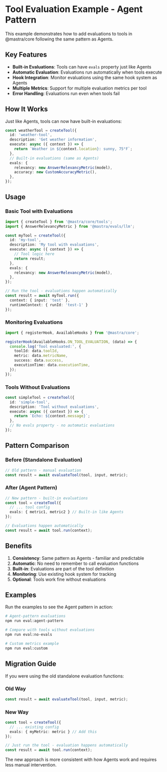 # Tool Evaluation Example - Agent Pattern

This example demonstrates how to add evaluations to tools in @mastra/core following the same pattern as Agents.

## Key Features

- **Built-in Evaluations**: Tools can have `evals` property just like Agents
- **Automatic Evaluation**: Evaluations run automatically when tools execute
- **Hook Integration**: Monitor evaluations using the same hook system as Agents
- **Multiple Metrics**: Support for multiple evaluation metrics per tool
- **Error Handling**: Evaluations run even when tools fail

## How It Works

Just like Agents, tools can now have built-in evaluations:

```typescript
const weatherTool = createTool({
  id: 'weather-tool',
  description: 'Get weather information',
  execute: async ({ context }) => {
    return `Weather in ${context.location}: sunny, 75°F`;
  },
  // Built-in evaluations (same as Agents)
  evals: {
    relevancy: new AnswerRelevancyMetric(model),
    accuracy: new CustomAccuracyMetric(),
  },
});
```

## Usage

### Basic Tool with Evaluations

```typescript
import { createTool } from '@mastra/core/tools';
import { AnswerRelevancyMetric } from '@mastra/evals/llm';

const myTool = createTool({
  id: 'my-tool',
  description: 'My tool with evaluations',
  execute: async ({ context }) => {
    // Tool logic here
    return result;
  },
  evals: {
    relevancy: new AnswerRelevancyMetric(model),
  },
});

// Run the tool - evaluations happen automatically
const result = await myTool.run({ 
  context: { input: 'test' },
  runtimeContext: { runId: 'test-1' }
});
```

### Monitoring Evaluations

```typescript
import { registerHook, AvailableHooks } from '@mastra/core';

registerHook(AvailableHooks.ON_TOOL_EVALUATION, (data) => {
  console.log('Tool evaluated:', {
    toolId: data.toolId,
    metric: data.metricName,
    success: data.success,
    executionTime: data.executionTime,
  });
});
```

### Tools Without Evaluations

```typescript
const simpleTool = createTool({
  id: 'simple-tool',
  description: 'Tool without evaluations',
  execute: async ({ context }) => {
    return `Echo: ${context.message}`;
  },
  // No evals property - no automatic evaluations
});
```

## Pattern Comparison

### Before (Standalone Evaluation)
```typescript
// Old pattern - manual evaluation
const result = await evaluateTool(tool, input, metric);
```

### After (Agent Pattern)
```typescript
// New pattern - built-in evaluations
const tool = createTool({
  // ... tool config
  evals: { metric1, metric2 } // Built-in like Agents
});

// Evaluations happen automatically
const result = await tool.run(context);
```

## Benefits

1. **Consistency**: Same pattern as Agents - familiar and predictable
2. **Automatic**: No need to remember to call evaluation functions
3. **Built-in**: Evaluations are part of the tool definition
4. **Monitoring**: Use existing hook system for tracking
5. **Optional**: Tools work fine without evaluations

## Examples

Run the examples to see the Agent pattern in action:

```bash
# Agent-pattern evaluations
npm run eval:agent-pattern

# Compare with tools without evaluations
npm run eval:no-evals

# Custom metrics example
npm run eval:custom
```

## Migration Guide

If you were using the old standalone evaluation functions:

### Old Way
```typescript
const result = await evaluateTool(tool, input, metric);
```

### New Way
```typescript
const tool = createTool({
  // ... existing config
  evals: { myMetric: metric } // Add this
});

// Just run the tool - evaluation happens automatically
const result = await tool.run(context);
```

The new approach is more consistent with how Agents work and requires less manual intervention.